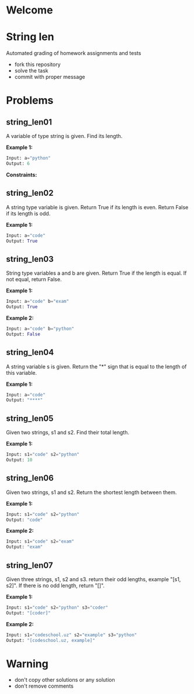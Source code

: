 # Welcome
# String len

Automated grading of homework assignments and tests
- fork this repository
- solve the task
- commit with proper message

# Problems
## string_len01

  A variable of type string is given. Find its length.

**Example 1:**

```Python
Input: a="python"
Output: 6

```

**Constraints:**

## string_len02

  A string type variable is given. Return True if its length is even. Return False if its length is odd.

**Example 1:**

```Python
Input: a="code"
Output: True

```

## string_len03

  String type variables a and b are given. Return True if the length is equal. If not equal, return False.

**Example 1:**

```Python
Input: a="code" b="exam"
Output: True

```

**Example 2:**

```Python
Input: a="code" b="python"
Output: False

```

## string_len04

  A string variable s is given. Return the "*" sign that is equal to the length of this variable.

**Example 1:**

```Python
Input: a="code"
Output: "****"

```

## string_len05

  Given two strings, s1 and s2. Find their total length.

**Example 1:**

```Python
Input: s1="code" s2="python"
Output: 10

```

## string_len06

  Given two strings, s1 and s2. Return the shortest length between them.

**Example 1:**

```Python
Input: s1="code" s2="python"
Output: "code"

```

**Example 2:**

```Python
Input: s1="code" s2="exam"
Output: "exam"

```

## string_len07

  Given three strings, s1, s2 and s3. return their odd lengths, example "[s1, s2]". If there is no odd length, return "[]".

**Example 1:**

```Python
Input: s1="code" s2="python" s3="coder"
Output: "[coder]"

```

**Example 2:**

```Python
Input: s1="codeschool.uz" s2="example" s3="python"
Output: "[codeschool.uz, example]"

```

# Warning
- don't copy other solutions or any solution
- don't remove comments
